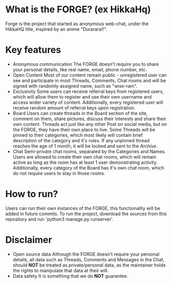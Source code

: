 # What is the FORGE? (ex HikkaHq)
Forge is the project that started as anonymous web-chat, under the HikkaHQ title, inspired by an anime "Durarara!!".

# Key features
- Anonymous communication
The FORGE doesn't require you to share your personal details, like real name, email, phone number, etc.
- Open Content
Most of our content remain public - unregistered user can see and participate in most Threads, Comments, Chat rooms
and will be signed with randomly assigned name, such as "wise-ram".
- Exclusivity 
Some users can receive referral keys from registered users, which will allow them to register and use their own 
username and access wider variety of content. Additionally, every registered user will receive random amount of referral
keys upon registration.
- Board
Users can create threads in the Board section of the site, comment on them, share pictures, discuss their interests
and share their own content. Threads act just like any other Post on social media, but on the FORGE, they have their own 
place to live. Some Threads will be pinned to their categories, which most likely will contain brief description of the
category and it's rules. If any unpinned thread reaches the age of 1 month, it will be locked and sent
to the *Archive*.
- Chat
Semi-private chat rooms, separated by the Categories and Names. Users are allowed to create their own chat rooms, 
which will remain active as long as the room has at least 1 user demonstrating activity. Additionally, every category 
of the Board has it's own chat room, which do not require users to stay in those rooms.

# How to run?
Users can run their own instances of the FORGE, this functionality will be added in future commits.
To run the project, download the sources from this repository and run 'python3 manage.py runserver'.

# Disclaimer
- Open source data
    Although the FORGE doesn't require your personal details, all data such as Threads, Comments and Messages in 
    the Chat, should **NOT** be treated as private/personal data, as the maintainer holds the rights to 
    manipulate that data at their will.
- Data safety
    It is something that we do **NOT** guarantee. 
